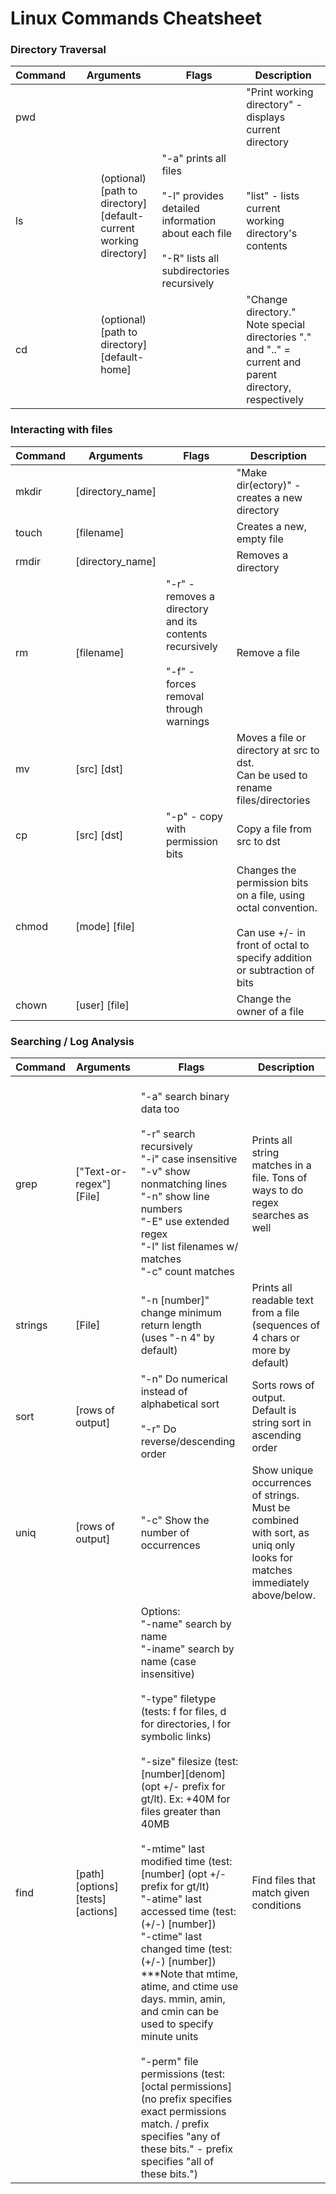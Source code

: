 # Linux Commands Cheatsheet


### Directory Traversal

| Command | Arguments                                                                   | Flags                                                                                                                            | Description                                                                                            |
|---------|-----------------------------------------------------------------------------|----------------------------------------------------------------------------------------------------------------------------------|--------------------------------------------------------------------------------------------------------|
| pwd     |                                                                             |                                                                                                                                  | "Print working directory" - displays current directory                                                 |
| ls      | <dir> (optional) [path to directory]<br>[default- current working directory] | "-a" prints all files<br><br>"-l" provides detailed information about each file<br><br>"-R" lists all subdirectories recursively | "list" - lists current working directory's contents                                                    |
| cd      | <dir> (optional) [path to directory]<br>[default- home] |                                                                                                                                  | "Change directory." Note special directories "." and ".." = current and parent directory, respectively |


### Interacting with files

| Command | Arguments        | Flags                                                                                                 | Description                                                                                                                                    |
|---------|------------------|-------------------------------------------------------------------------------------------------------|------------------------------------------------------------------------------------------------------------------------------------------------|
| mkdir   | [directory_name] |                                                                                                       | "Make dir(ectory)" - creates a new directory                                                                                                   |
| touch   | [filename]       |                                                                                                       | Creates a new, empty file                                                                                                                      |
| rmdir   | [directory_name] |                                                                                                       | Removes a directory                                                                                                                            |
| rm      | [filename]       | "-r" - removes a directory and its contents recursively<br><br>"-f" - forces removal through warnings | Remove a file                                                                                                                                  |
| mv      | [src] [dst]      |                                                                                                       | Moves a file or directory at src to dst.<br>Can be used to rename files/directories                                                            |
| cp      | [src] [dst]      | "-p" - copy with permission bits                                                                      | Copy a file from src to dst                                                                                                                    |
| chmod   | [mode] [file]    |                                                                                                       | Changes the permission bits on a file, using octal convention.<br><br>Can use +/- in front of octal to specify addition or subtraction of bits |
| chown   | [user] [file]    |                                                                                                       | Change the owner of a file                                                                                                                     |


### Searching / Log Analysis

| Command        | Arguments                          | Flags                                                                                                                                                                                                                                                                                                                                                                                                                                                                                                                                                                                                                                                                                                                                                                                 | Description                                                                                                             |
|----------------|------------------------------------|---------------------------------------------------------------------------------------------------------------------------------------------------------------------------------------------------------------------------------------------------------------------------------------------------------------------------------------------------------------------------------------------------------------------------------------------------------------------------------------------------------------------------------------------------------------------------------------------------------------------------------------------------------------------------------------------------------------------------------------------------------------------------------------|-------------------------------------------------------------------------------------------------------------------------|
|    <br>grep    |    <br>["Text-or-regex"] [File]    |    <br>"-a" search binary data too<br><br>"-r" search recursively<br>"-i" case insensitive<br>"-v" show nonmatching lines<br>"-n" show line numbers<br>"-E" use extended regex<br>"-l" list filenames w/ matches<br>"-c" count matches                                                                                                                                                                                                                                                                                                                                                                                                                                                                                                                                                |    <br>Prints all string matches in a file. Tons of ways to do regex searches as well                                   |
| strings        | [File]                             | "-n [number]" change minimum return length<br>(uses "-n 4" by default)                                                                                                                                                                                                                                                                                                                                                                                                                                                                                                                                                                                                                                                                                                                | Prints all readable text from a file (sequences of 4 chars or more by default)                                          |
| sort           | [rows of output]                   | "-n" Do numerical instead of alphabetical sort<br><br>"-r" Do reverse/descending order                                                                                                                                                                                                                                                                                                                                                                                                                                                                                                                                                                                                                                                                                                | Sorts rows of output. Default is string sort in ascending order                                                         |
| uniq           | [rows of output]                   | "-c" Show the number of occurrences                                                                                                                                                                                                                                                                                                                                                                                                                                                                                                                                                                                                                                                                                                                                                   | Show unique occurrences of strings. Must be combined with sort, as uniq only looks for matches immediately above/below. |
| find           | [path] [options] [tests] [actions] | Options:<br>"-name" search by name <br>"-iname" search by name (case insensitive)<br><br>"-type" filetype (tests: f for files, d for directories, l for symbolic links)<br><br>"-size" filesize (test: [number][denom] (opt +/- prefix for gt/lt). Ex: +40M for files greater than 40MB<br><br>"-mtime" last modified time (test: [number] (opt +/- prefix for gt/lt)<br>"-atime" last accessed time (test: (+/-) [number])<br>"-ctime" last changed time (test: (+/-) [number])<br>***Note that mtime, atime, and ctime use days. mmin, amin, and cmin can be used to specify minute units<br><br>"-perm" file permissions (test: [octal permissions] (no prefix specifies exact permissions match. / prefix specifies "any of these bits." - prefix specifies "all of these bits.") | Find files that match given conditions                                                                                  |